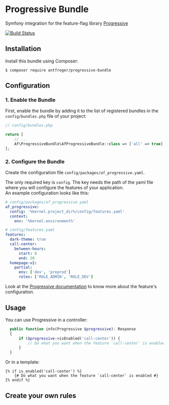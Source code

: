 # Progressive Bundle

Symfony integration for the feature-flag library [Progressive](https://github.com/antfroger/progressive)

[![Build Status](https://github.com/antfroger/progressive-bundle/workflows/CI/badge.svg)](https://github.com/antfroger/progressive-bundle)

## Installation

Install this bundle using Composer:

```console
$ composer require antfroger/progressive-bundle
```

## Configuration

### 1. Enable the Bundle

First, enable the bundle by adding it to the list of registered bundles
in the `config/bundles.php` file of your project:

```php
// config/bundles.php

return [
    // ...
    Af\ProgressiveBundle\AfProgressiveBundle::class => ['all' => true],
];
```

### 2. Configure the Bundle

Create the configuration file `config/packages/af_progressive.yaml`.

The only required key is `config`.
The key needs the path of the yaml file where you will configure the features of your application.  
An example configuration looks like this:

```yaml
# config/packages/af_progressive.yaml
af_progressive:
  config: '%kernel.project_dir%/config/features.yaml'
  context:
    env: '%kernel.environment%'
```

```yaml
# config/features.yaml
features:
  dark-theme: true
  call-center:
    between-hours:
      start: 8
      end: 20
  homepage-v2:
    partial:
      env: ['dev', 'preprod']
      roles: ['ROLE_ADMIN', 'ROLE_DEV']
```

Look at the [Progressive documentation](https://github.com/antfroger/progressive#usage) to know more about the feature's configuration.

## Usage

You can use Progressive in a controller:

```php
  public function info(Progressive $progressive): Response
  {
      if ($progressive->isEnabled('call-center')) {
          // Do what you want when the feature `call-center` is enabled
      }
  }
```

Or in a template:

```twig
{% if is_enabled('call-center') %}
    {# Do what you want when the feature `call-center` is enabled #}
{% endif %}
```

## Create your own rules
